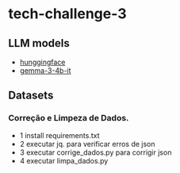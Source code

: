 # tech-challenge-3


## LLM models

- [hunggingface](https://huggingface.co/)
- [gemma-3-4b-it](https://huggingface.co/google/gemma-3-4b-it)

## Datasets

### Correção e Limpeza de Dados.
- 1 install requirements.txt
- 2 executar jq. para verificar erros de json
- 3 executar corrige_dados.py para corrigir json
- 4 executar limpa_dados.py